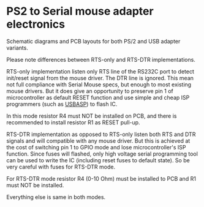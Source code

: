 # PS2 to Serial mouse adapter electronics

Schematic diagrams and PCB layouts for both PS/2 and USB adapter variants.

Please note differences between RTS-only and RTS-DTR implementations.

RTS-only implementation listen only RTS line of the RS232C port to detect init/reset signal from the mouse driver. The DTR line is ignored. This mean not full compliance with Serial Mouse specs, but enough to most existing mouse drivers. But it does give an opportunity to preserve pin 1 of microcontroller as default RESET function and use simple and cheap ISP programmers (such as [USBASP](https://www.google.com/search?q=usbasp)) to flash IC.

In this mode resistor R4 must NOT be installed on PCB, and there is recommended to install resistor R1 as RESET pull-up.

RTS-DTR implementation as opposed to RTS-only listen both RTS and DTR signals and will compatible with any mouse driver. But this is achieved at the cost of switching pin 1 to GPIO mode and lose microcontroller's ISP function. Since fuses will flashed, only high voltage serial programming tool can be used to write the IC (including reset fuses to default state). So be very careful with fuses for RTS-DTR mode.

For RTS-DTR mode resistor R4 (0-10 Ohm) must be installed to PCB and R1 must NOT be installed.

Everything else is same in both modes.

